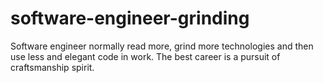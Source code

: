 # software-engineer-grinding
Software engineer normally read more, grind more technologies and then use less and elegant code in work. The best career is a pursuit of craftsmanship spirit.
